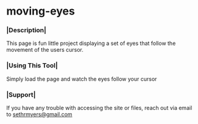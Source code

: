 # moving-eyes

### |Description|

This page is fun little project displaying a set of eyes that follow the movement of the users cursor.

### |Using This Tool|

Simply load the page and watch the eyes follow your cursor 

### |Support|

If you have any trouble with accessing the site or files, reach out via email to sethrmyers@gmail.com
